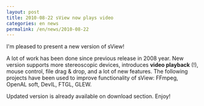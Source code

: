```yaml
---
layout: post
title: 2010-08-22 sView now plays video
categories: en news
permalink: /en/news/2010-08-22
---
```


I'm pleased to present a new version of sView!

A lot of work has been done since previous release in 2008 year.
New version supports more stereoscopic devices, introduces **video playback** (!), mouse control, file drag & drop, and a lot of new features.
The following projects have been used to improve functionality of sView: FFmpeg, OpenAL soft, DevIL, FTGL, GLEW.

Updated version is already available on download section. Enjoy!
